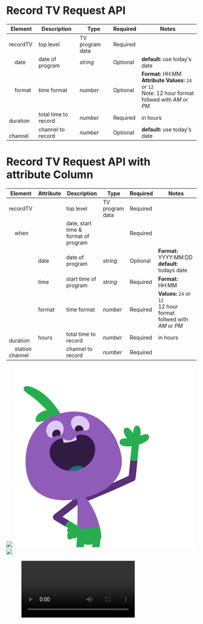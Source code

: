 # Record TV Request API 

| Element | Description | Type | Required | Notes |
| ---- |---- | ---- | ---- | ---- |
| recordTV | top level | TV program data | Required | |
| &nbsp; &nbsp; date | date of program | *string* | Optional | **default:** use today's date |
 | &nbsp; &nbsp; format | time format | *number* | Optional | **Format:** HH:MM <br /> **Attribute Values:** `24` or `12` <br /> Note: 12 hour format follwed with *AM* or *PM* |
 | &nbsp; &nbsp; duration | total time to record | *number* | Required | in hours |
 | &nbsp; &nbsp; channel | channel to record| *number* | Optional | **default:** use today's date |


# Record TV Request API with attribute Column

| Element | Attribute | Description | Type | Required | Notes |
| ---- |---- | ---- | ---- | ---- | ---- |
| recordTV | |top level | TV program data | Required | |
| &nbsp; &nbsp; when | | date, start time  & format of program |  | Required | |
| | date |  date of program | *string* | Optional | **Format:** YYYY:MM:DD <br /> **default:**  todays date |
| | time |  start time of program | *string* | Required | **Format:** HH:MM 
| | format |  time format | *number* | Required | **Values:** `24` or `12` <br /> 12 hour format follwed with *AM* or *PM* |
 | &nbsp; &nbsp; duration | hours | total time to record | *number* | Required | in hours |
 | &nbsp; &nbsp; station channel |  | channel to record | *number* | Required | |

![](http://damien.pobel.fr/images/youtube-video-github.gif)
![](https://github.com/NimaVibeVans/test/blob/master/giphy.gif)
![](NimaVibeVans/test/blob/master/giphy.gif)

<figure class="video_container">
  <video controls="false" allowfullscreen="false" >
   <source src="test/blob/master/coverr-jumping-shoes-1561724651038.mp4" type="video/mp4">
    </video>
</figure>


